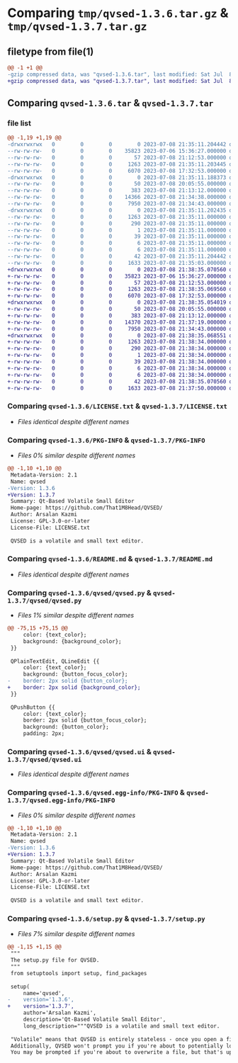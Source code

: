 # Comparing `tmp/qvsed-1.3.6.tar.gz` & `tmp/qvsed-1.3.7.tar.gz`

## filetype from file(1)

```diff
@@ -1 +1 @@
-gzip compressed data, was "qvsed-1.3.6.tar", last modified: Sat Jul  8 21:35:11 2023, max compression
+gzip compressed data, was "qvsed-1.3.7.tar", last modified: Sat Jul  8 21:38:35 2023, max compression
```

## Comparing `qvsed-1.3.6.tar` & `qvsed-1.3.7.tar`

### file list

```diff
@@ -1,19 +1,19 @@
-drwxrwxrwx   0        0        0        0 2023-07-08 21:35:11.204442 qvsed-1.3.6/
--rw-rw-rw-   0        0        0    35823 2023-07-06 15:36:27.000000 qvsed-1.3.6/LICENSE.txt
--rw-rw-rw-   0        0        0       57 2023-07-08 21:12:53.000000 qvsed-1.3.6/MANIFEST.in
--rw-rw-rw-   0        0        0     1263 2023-07-08 21:35:11.203445 qvsed-1.3.6/PKG-INFO
--rw-rw-rw-   0        0        0     6070 2023-07-08 17:32:53.000000 qvsed-1.3.6/README.md
-drwxrwxrwx   0        0        0        0 2023-07-08 21:35:11.188373 qvsed-1.3.6/qvsed/
--rw-rw-rw-   0        0        0       50 2023-07-08 20:05:55.000000 qvsed-1.3.6/qvsed/__init__.py
--rw-rw-rw-   0        0        0      383 2023-07-08 21:13:12.000000 qvsed-1.3.6/qvsed/config_default.py
--rw-rw-rw-   0        0        0    14366 2023-07-08 21:34:38.000000 qvsed-1.3.6/qvsed/qvsed.py
--rw-rw-rw-   0        0        0     7950 2023-07-08 21:34:43.000000 qvsed-1.3.6/qvsed/qvsed.ui
-drwxrwxrwx   0        0        0        0 2023-07-08 21:35:11.202435 qvsed-1.3.6/qvsed.egg-info/
--rw-rw-rw-   0        0        0     1263 2023-07-08 21:35:11.000000 qvsed-1.3.6/qvsed.egg-info/PKG-INFO
--rw-rw-rw-   0        0        0      290 2023-07-08 21:35:11.000000 qvsed-1.3.6/qvsed.egg-info/SOURCES.txt
--rw-rw-rw-   0        0        0        1 2023-07-08 21:35:11.000000 qvsed-1.3.6/qvsed.egg-info/dependency_links.txt
--rw-rw-rw-   0        0        0       39 2023-07-08 21:35:11.000000 qvsed-1.3.6/qvsed.egg-info/entry_points.txt
--rw-rw-rw-   0        0        0        6 2023-07-08 21:35:11.000000 qvsed-1.3.6/qvsed.egg-info/requires.txt
--rw-rw-rw-   0        0        0        6 2023-07-08 21:35:11.000000 qvsed-1.3.6/qvsed.egg-info/top_level.txt
--rw-rw-rw-   0        0        0       42 2023-07-08 21:35:11.204442 qvsed-1.3.6/setup.cfg
--rw-rw-rw-   0        0        0     1633 2023-07-08 21:35:03.000000 qvsed-1.3.6/setup.py
+drwxrwxrwx   0        0        0        0 2023-07-08 21:38:35.070560 qvsed-1.3.7/
+-rw-rw-rw-   0        0        0    35823 2023-07-06 15:36:27.000000 qvsed-1.3.7/LICENSE.txt
+-rw-rw-rw-   0        0        0       57 2023-07-08 21:12:53.000000 qvsed-1.3.7/MANIFEST.in
+-rw-rw-rw-   0        0        0     1263 2023-07-08 21:38:35.069560 qvsed-1.3.7/PKG-INFO
+-rw-rw-rw-   0        0        0     6070 2023-07-08 17:32:53.000000 qvsed-1.3.7/README.md
+drwxrwxrwx   0        0        0        0 2023-07-08 21:38:35.054019 qvsed-1.3.7/qvsed/
+-rw-rw-rw-   0        0        0       50 2023-07-08 20:05:55.000000 qvsed-1.3.7/qvsed/__init__.py
+-rw-rw-rw-   0        0        0      383 2023-07-08 21:13:12.000000 qvsed-1.3.7/qvsed/config_default.py
+-rw-rw-rw-   0        0        0    14370 2023-07-08 21:37:19.000000 qvsed-1.3.7/qvsed/qvsed.py
+-rw-rw-rw-   0        0        0     7950 2023-07-08 21:34:43.000000 qvsed-1.3.7/qvsed/qvsed.ui
+drwxrwxrwx   0        0        0        0 2023-07-08 21:38:35.068551 qvsed-1.3.7/qvsed.egg-info/
+-rw-rw-rw-   0        0        0     1263 2023-07-08 21:38:34.000000 qvsed-1.3.7/qvsed.egg-info/PKG-INFO
+-rw-rw-rw-   0        0        0      290 2023-07-08 21:38:34.000000 qvsed-1.3.7/qvsed.egg-info/SOURCES.txt
+-rw-rw-rw-   0        0        0        1 2023-07-08 21:38:34.000000 qvsed-1.3.7/qvsed.egg-info/dependency_links.txt
+-rw-rw-rw-   0        0        0       39 2023-07-08 21:38:34.000000 qvsed-1.3.7/qvsed.egg-info/entry_points.txt
+-rw-rw-rw-   0        0        0        6 2023-07-08 21:38:34.000000 qvsed-1.3.7/qvsed.egg-info/requires.txt
+-rw-rw-rw-   0        0        0        6 2023-07-08 21:38:34.000000 qvsed-1.3.7/qvsed.egg-info/top_level.txt
+-rw-rw-rw-   0        0        0       42 2023-07-08 21:38:35.070560 qvsed-1.3.7/setup.cfg
+-rw-rw-rw-   0        0        0     1633 2023-07-08 21:37:50.000000 qvsed-1.3.7/setup.py
```

### Comparing `qvsed-1.3.6/LICENSE.txt` & `qvsed-1.3.7/LICENSE.txt`

 * *Files identical despite different names*

### Comparing `qvsed-1.3.6/PKG-INFO` & `qvsed-1.3.7/PKG-INFO`

 * *Files 0% similar despite different names*

```diff
@@ -1,10 +1,10 @@
 Metadata-Version: 2.1
 Name: qvsed
-Version: 1.3.6
+Version: 1.3.7
 Summary: Qt-Based Volatile Small Editor
 Home-page: https://github.com/That1M8Head/QVSED/
 Author: Arsalan Kazmi
 License: GPL-3.0-or-later
 License-File: LICENSE.txt
 
 QVSED is a volatile and small text editor.
```

### Comparing `qvsed-1.3.6/README.md` & `qvsed-1.3.7/README.md`

 * *Files identical despite different names*

### Comparing `qvsed-1.3.6/qvsed/qvsed.py` & `qvsed-1.3.7/qvsed/qvsed.py`

 * *Files 1% similar despite different names*

```diff
@@ -75,15 +75,15 @@
     color: {text_color};
     background: {background_color};
 }}
 
 QPlainTextEdit, QLineEdit {{
     color: {text_color};
     background: {button_focus_color};
-    border: 2px solid {button_color};
+    border: 2px solid {background_color};
 }}
 
 QPushButton {{
     color: {text_color};
     border: 2px solid {button_focus_color};
     background: {button_color};
     padding: 2px;
```

### Comparing `qvsed-1.3.6/qvsed/qvsed.ui` & `qvsed-1.3.7/qvsed/qvsed.ui`

 * *Files identical despite different names*

### Comparing `qvsed-1.3.6/qvsed.egg-info/PKG-INFO` & `qvsed-1.3.7/qvsed.egg-info/PKG-INFO`

 * *Files 0% similar despite different names*

```diff
@@ -1,10 +1,10 @@
 Metadata-Version: 2.1
 Name: qvsed
-Version: 1.3.6
+Version: 1.3.7
 Summary: Qt-Based Volatile Small Editor
 Home-page: https://github.com/That1M8Head/QVSED/
 Author: Arsalan Kazmi
 License: GPL-3.0-or-later
 License-File: LICENSE.txt
 
 QVSED is a volatile and small text editor.
```

### Comparing `qvsed-1.3.6/setup.py` & `qvsed-1.3.7/setup.py`

 * *Files 7% similar despite different names*

```diff
@@ -1,15 +1,15 @@
 """
 The setup.py file for QVSED.
 """
 from setuptools import setup, find_packages
 
 setup(
     name='qvsed',
-    version='1.3.6',
+    version='1.3.7',
     author='Arsalan Kazmi',
     description='Qt-Based Volatile Small Editor',
     long_description="""QVSED is a volatile and small text editor.
 
 "Volatile" means that QVSED is entirely stateless - once you open a file, QVSED doesn't store any file paths or any other data other than the text contents of the file you loaded.
 Additionally, QVSED won't prompt you if you're about to potentially lose an unsaved file, since it doesn't know of any file metadata.
 You may be prompted if you're about to overwrite a file, but that's up to your OS, not QVSED.
```

